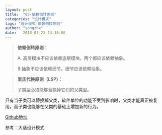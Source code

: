 ```yaml
---
layout: post
title:  "05-依赖倒转原则"
categories: "设计模式"
tags: "设计模式 依赖倒转原则"
author: "songzhx"
date:   2018-07-23 14:16:00
---
```


> **依赖倒转原则：**
>
> A. 高层模块不应该依赖底层模块。两个都应该依赖抽象。
>
> B.抽象不应该依赖细节。细节应该依赖抽象。 



>**里氏代换原则（LSP）：**
>
>子类型必须能够替换掉它们的父类型。

只有当子类可以替换掉父类，软件单位的功能不受到影响时，父类才能真正被复用，而子类也能够在父类的基础上增加新的行为。



[Github地址](https://github.com/zhenxing914/designpattern/tree/master/src/main/java/designpattern)

参考：大话设计模式
